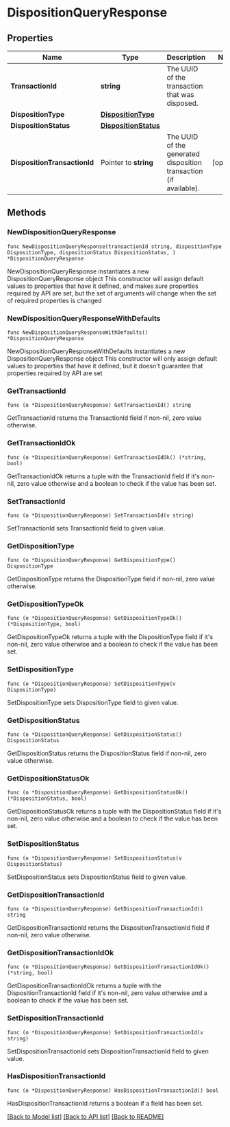# DispositionQueryResponse

## Properties

Name | Type | Description | Notes
------------ | ------------- | ------------- | -------------
**TransactionId** | **string** | The UUID of the transaction that was disposed. | 
**DispositionType** | [**DispositionType**](DispositionType.md) |  | 
**DispositionStatus** | [**DispositionStatus**](DispositionStatus.md) |  | 
**DispositionTransactionId** | Pointer to **string** | The UUID of the generated disposition transaction (if available). | [optional] 

## Methods

### NewDispositionQueryResponse

`func NewDispositionQueryResponse(transactionId string, dispositionType DispositionType, dispositionStatus DispositionStatus, ) *DispositionQueryResponse`

NewDispositionQueryResponse instantiates a new DispositionQueryResponse object
This constructor will assign default values to properties that have it defined,
and makes sure properties required by API are set, but the set of arguments
will change when the set of required properties is changed

### NewDispositionQueryResponseWithDefaults

`func NewDispositionQueryResponseWithDefaults() *DispositionQueryResponse`

NewDispositionQueryResponseWithDefaults instantiates a new DispositionQueryResponse object
This constructor will only assign default values to properties that have it defined,
but it doesn't guarantee that properties required by API are set

### GetTransactionId

`func (o *DispositionQueryResponse) GetTransactionId() string`

GetTransactionId returns the TransactionId field if non-nil, zero value otherwise.

### GetTransactionIdOk

`func (o *DispositionQueryResponse) GetTransactionIdOk() (*string, bool)`

GetTransactionIdOk returns a tuple with the TransactionId field if it's non-nil, zero value otherwise
and a boolean to check if the value has been set.

### SetTransactionId

`func (o *DispositionQueryResponse) SetTransactionId(v string)`

SetTransactionId sets TransactionId field to given value.


### GetDispositionType

`func (o *DispositionQueryResponse) GetDispositionType() DispositionType`

GetDispositionType returns the DispositionType field if non-nil, zero value otherwise.

### GetDispositionTypeOk

`func (o *DispositionQueryResponse) GetDispositionTypeOk() (*DispositionType, bool)`

GetDispositionTypeOk returns a tuple with the DispositionType field if it's non-nil, zero value otherwise
and a boolean to check if the value has been set.

### SetDispositionType

`func (o *DispositionQueryResponse) SetDispositionType(v DispositionType)`

SetDispositionType sets DispositionType field to given value.


### GetDispositionStatus

`func (o *DispositionQueryResponse) GetDispositionStatus() DispositionStatus`

GetDispositionStatus returns the DispositionStatus field if non-nil, zero value otherwise.

### GetDispositionStatusOk

`func (o *DispositionQueryResponse) GetDispositionStatusOk() (*DispositionStatus, bool)`

GetDispositionStatusOk returns a tuple with the DispositionStatus field if it's non-nil, zero value otherwise
and a boolean to check if the value has been set.

### SetDispositionStatus

`func (o *DispositionQueryResponse) SetDispositionStatus(v DispositionStatus)`

SetDispositionStatus sets DispositionStatus field to given value.


### GetDispositionTransactionId

`func (o *DispositionQueryResponse) GetDispositionTransactionId() string`

GetDispositionTransactionId returns the DispositionTransactionId field if non-nil, zero value otherwise.

### GetDispositionTransactionIdOk

`func (o *DispositionQueryResponse) GetDispositionTransactionIdOk() (*string, bool)`

GetDispositionTransactionIdOk returns a tuple with the DispositionTransactionId field if it's non-nil, zero value otherwise
and a boolean to check if the value has been set.

### SetDispositionTransactionId

`func (o *DispositionQueryResponse) SetDispositionTransactionId(v string)`

SetDispositionTransactionId sets DispositionTransactionId field to given value.

### HasDispositionTransactionId

`func (o *DispositionQueryResponse) HasDispositionTransactionId() bool`

HasDispositionTransactionId returns a boolean if a field has been set.


[[Back to Model list]](../README.md#documentation-for-models) [[Back to API list]](../README.md#documentation-for-api-endpoints) [[Back to README]](../README.md)


